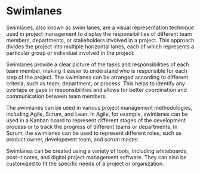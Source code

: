 # Swimlanes

Swimlanes, also known as swim lanes, are a visual representation technique used in project management to display the responsibilities of different team members, departments, or stakeholders involved in a project. This approach divides the project into multiple horizontal lanes, each of which represents a particular group or individual involved in the project.

Swimlanes provide a clear picture of the tasks and responsibilities of each team member, making it easier to understand who is responsible for each step of the project. The swimlanes can be arranged according to different criteria, such as team, department, or process. This helps to identify any overlaps or gaps in responsibilities and allows for better coordination and communication between team members.

The swimlanes can be used in various project management methodologies, including Agile, Scrum, and Lean. In Agile, for example, swimlanes can be used in a Kanban board to represent different stages of the development process or to track the progress of different teams or departments. In Scrum, the swimlanes can be used to represent different roles, such as product owner, development team, and scrum master.

Swimlanes can be created using a variety of tools, including whiteboards, post-it notes, and digital project management software. They can also be customized to fit the specific needs of a project or organization.

